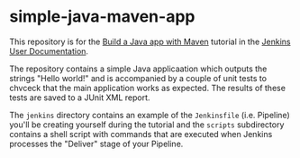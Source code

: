 # simple-java-maven-app

This repository is for the
[Build a Java app with Maven](https://jenkins.io/doc/tutorials/build-a-sjava-app-with-maven/)
tutorial in the [Jenkins User Documentation](https://jenkins.io/doc/).

The repository contains a simple Java applicaation which outputs the strings
"Hello world!" and is accompanied by a couple of unit tests to chvceck that the
main application works as expected. The results of these tests are saved to a
JUnit XML report.

The `jenkins` directory contains an example of the `Jenkinsfile` (i.e. Pipeline)
you'll be creating yourself during the tutorial and the `scripts` subdirectory
contains a shell script with commands that are executed when Jenkins processes
the "Deliver" stage of your Pipeline.
